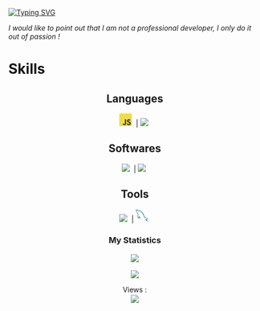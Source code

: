 [![Typing SVG](https://readme-typing-svg.demolab.com?font=Courgette&size=30&pause=1000&color=F7F7F7&random=false&width=435&lines=Hi+there+%2C+I'm+4matic+🎓)](https://git.io/typing-svg)

*I would like to point out that I am not a professional developer, I only do it out of passion !*

# Skills
<h2 align="center">Languages</h2>

<p align="center"> 
  <code><img height="25" src="https://raw.githubusercontent.com/github/explore/80688e429a7d4ef2fca1e82350fe8e3517d3494d/topics/javascript/javascript.png"></code>&nbsp; |
  <code><img height="25" src="https://cdn.discordapp.com/attachments/1210725014551138366/1218560751522943088/lua-1.png?ex=66081c22&is=65f5a722&hm=efdd57f883b362adfc9d7c8e77c0f483bd28a4aa2161b7515be9b22921af3ab3&"></code>&nbsp;
</p>

<h2 align="center">Softwares</h2>

<p align="center">
  <code><img height="25" src="https://cdn.discordapp.com/attachments/1210725014551138366/1218560086071574589/visual-studio-code-icon.png?ex=66081b84&is=65f5a684&hm=d4dbce52b881258e674225a831cd6e57c162279302249f81b95dfcc1f0b4a9ae&"></code>&nbsp; |
  <code><img height="25" src="https://cdn.discordapp.com/attachments/1210725014551138366/1218560309187317801/xampp_94513.png?ex=66081bb9&is=65f5a6b9&hm=8ac7f5d0b866bbc01cefaa8db7a58ef0e527abb9338da478ebc0376b026c683d&"></code>&nbsp;
</p>

<h2 align="center">Tools</h2>
<p align="center">
    <code><img height="25" src="https://skillicons.dev/icons?i=vscode"></code>&nbsp; |
    <code><img height="25" src="https://raw.githubusercontent.com/devicons/devicon/master/icons/mysql/mysql-original.svg"></code>&nbsp;
</p>






<div align="center">
    <h3 align="center">My Statistics</h3>
    <p align="center">
        <img src="https://github-readme-stats.vercel.app/api?username=212-Kays&show_icons=true&theme=jolly&count_private=true" align="center" />
    </p>
</div>

<div align="center">
    <p align="center">
        <img src="https://github-readme-stats.vercel.app/api/top-langs/?username=212-Kays&layout=compact&theme=jolly&count_private=true" align="center" />
    </p>
</div>

<div align="center">
    <p align="center">
        Views : <br>
        <img src="https://profile-counter.glitch.me/212-Kays/count.svg" align="center" />
    </p>
</div>
